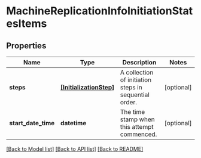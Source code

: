 # MachineReplicationInfoInitiationStatesItems

## Properties
Name | Type | Description | Notes
------------ | ------------- | ------------- | -------------
**steps** | [**[InitializationStep]**](InitializationStep.md) | A collection of initiation steps in sequential order. | [optional] 
**start_date_time** | **datetime** | The time stamp when this attempt commenced. | [optional] 

[[Back to Model list]](../README.md#documentation-for-models) [[Back to API list]](../README.md#documentation-for-api-endpoints) [[Back to README]](../README.md)



